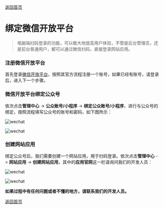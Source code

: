 [返回首页](../../README.md)

# 绑定微信开放平台

> 电脑端扫码登录的功能，可以极大地提高用户体验，不管是后台管理员，还是前台普通用户，都可以通过微信扫码，直接登录网站应用。

### 注册微信开放平台

首先登录[微信开放平台](https://open.weixin.qq.com/)，按照其官方流程注册一个账号，如果已经有账号，请登录后，进入下一个步骤。

### 微信开放平台绑定公众号

依次点击**管理中心** -> **公众账号/小程序** -> **绑定公众账号/小程序**，进行与公众号的绑定，按照流程填写公众号的账号和密码，如下图所示：

![wechat](https://docssl.cdn.maodou.io/docs/quickstart/open_wechat.jpeg)

![wechat](https://docssl.cdn.maodou.io/docs/quickstart/open_wechat1.jpeg)

### 创建网站应用

绑定公众号后，我们需要创建一个网站应用，用于扫码登录。依次点击**管理中心** -> **网站应用** -> **创建网站应用**，其中的**应用官网**这一栏请询问我们的开发人员：

![wechat](https://docssl.cdn.maodou.io/docs/quickstart/open_wechat2.jpeg)

![wechat](https://docssl.cdn.maodou.io/docs/quickstart/open_wechat3.jpeg)

**如果过程中有任何问题或者不懂的地方，请联系我们的开发人员。**

[返回首页](../../README.md)
